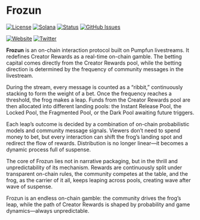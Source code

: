 # Frozun

[![License](https://img.shields.io/badge/License-MIT-blue.svg)](https://opensource.org/licenses/MIT)
[![Solana](https://img.shields.io/badge/Solana-Web3-green.svg)](https://solana.com/)
[![Status](https://img.shields.io/badge/Status-In%20Development-orange.svg)]()
[![GitHub Issues](https://img.shields.io/github/issues/yourusername/ontora-ai.svg)](https://github.com/yourusername/ontora-ai/issues)

[![Website](https://img.shields.io/badge/Website-Frozun-blue?logo=google-chrome)](https://frozun.fun/)
[![Twitter](https://img.shields.io/badge/Twitter-Frozun-blue?logo=twitter)](https://x.com/Frozundotfun)

**Frozun**  is an on-chain interaction protocol built on Pumpfun livestreams. It redefines Creator Rewards as a real-time on-chain gamble. The betting capital comes directly from the Creator Rewards pool, while the betting direction is determined by the frequency of community messages in the livestream.



During the stream, every message is counted as a “ribbit,” continuously stacking to form the weight of a bet. Once the frequency reaches a threshold, the frog makes a leap. Funds from the Creator Rewards pool are then allocated into different landing pools: the Instant Release Pool, the Locked Pool, the Fragmented Pool, or the Dark Pool awaiting future triggers.



Each leap’s outcome is decided by a combination of on-chain probabilistic models and community message signals. Viewers don’t need to spend money to bet, but every interaction can shift the frog’s landing spot and redirect the flow of rewards. Distribution is no longer linear—it becomes a dynamic process full of suspense.



The core of Frozun lies not in narrative packaging, but in the thrill and unpredictability of its mechanism. Rewards are continuously split under transparent on-chain rules, the community competes at the table, and the frog, as the carrier of it all, keeps leaping across pools, creating wave after wave of suspense.



Frozun is an endless on-chain gamble: the community drives the frog’s leap, while the path of Creator Rewards is shaped by probability and game dynamics—always unpredictable.
